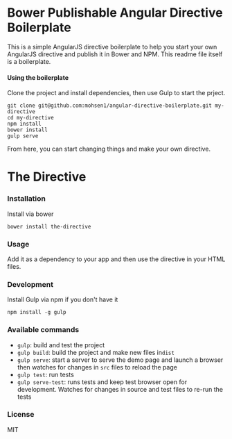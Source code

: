 # Bower Publishable Angular Directive Boilerplate

This is a simple AngularJS directive boilerplate to help you start your own AngularJS directive and publish it in Bower and NPM.
This readme file itself is a boilerplate.

#### Using the boilerplate
Clone the project and install dependencies, then use Gulp to start the prject.
```shell
git clone git@github.com:mohsen1/angular-directive-boilerplate.git my-directive
cd my-directive
npm install
bower install
gulp serve
```
From here, you can start changing things and make your own directive.

# The Directive

### Installation

Install via bower

```shell
bower install the-directive
```

### Usage

Add it as a dependency to your app and then use the directive in your HTML files.

### Development

Install Gulp via npm if you don't have it
```shell
npm install -g gulp
```

### Available commands

* `gulp`: build and test the project
* `gulp build`: build the project and make new files in`dist`
* `gulp serve`: start a server to serve the demo page and launch a browser then watches for changes in `src` files to reload the page
* `gulp test`: run tests
* `gulp serve-test`: runs tests and keep test browser open for development. Watches for changes in source and test files to re-run the tests

### License
MIT
